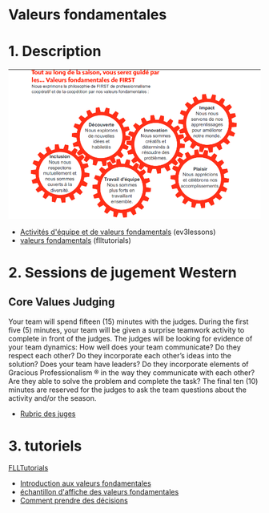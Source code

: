 # Valeurs fondamentales

# 1. Description
![image](valeursFondamentals.png)

* [Activités d'équipe et de valeurs fondamentals](http://archive.ev3lessons.com/web/ev3lessons-v4.9.0/corevalues.html) (ev3lessons)
* [valeurs fondamentals](http://flltutorials.com/CoreValues.html) (flltutorials)

# 2. Sessions de jugement Western
## Core Values Judging
Your team will spend fifteen (15) minutes with the judges. During the first five (5) minutes, your team will be
given a surprise teamwork activity to complete in front of the judges. The judges will be looking for evidence of
your team dynamics: How well does your team communicate? Do they respect each other? Do they
incorporate each other’s ideas into the solution? Does your team have leaders? Do they incorporate elements
of Gracious Professionalism ® in the way they communicate with each other? Are they able to solve the problem
and complete the task?
The final ten (10) minutes are reserved for the judges to ask the team questions about the activity and/or the
season.

* [Rubric des juges](rubricsValues.pdf)

# 3. tutoriels
[FLLTutorials](http://flltutorials.com/CoreValues.html)
* [Introduction aux valeurs fondamentales](http://flltutorials.com/translations/en-us/CoreValues/IntroductiontoCV.pdf)
* [échantillon d'affiche des valeurs fondamentales](http://flltutorials.com/translations/en-us/CoreValues/CVPoster.pdf)
* [Comment prendre des décisions](http://flltutorials.com/translations/en-us/CoreValues/MakingDecisions.pdf)
